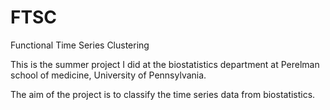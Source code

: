 # FTSC
Functional Time Series Clustering

This is the summer project I did at the biostatistics department at Perelman school of medicine, University of Pennsylvania.

The aim of the project is to classify the time series data from biostatistics.